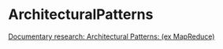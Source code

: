 ArchitecturalPatterns
=====================

[Documentary research: Architectural Patterns: (ex MapReduce)](http://mohamedamjad.github.io/ArchitecturalPatterns/)
